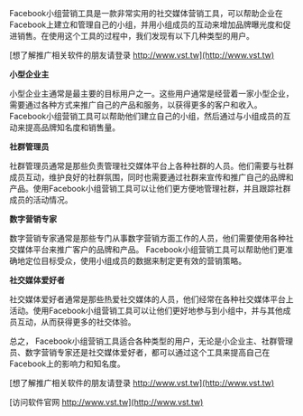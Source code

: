 Facebook小组营销工具是一款非常实用的社交媒体营销工具，可以帮助企业在Facebook上建立和管理自己的小组，并用小组成员的互动来增加品牌曝光度和促进销售。在使用这个工具的过程中，我们发现有以下几种类型的用户。

[想了解推广相关软件的朋友请登录 http://www.vst.tw](http://www.vst.tw)

**小型企业主**

小型企业主通常是最主要的目标用户之一。这些用户通常是经营着一家小型企业，需要通过各种方式来推广自己的产品和服务，以获得更多的客户和收入。 Facebook小组营销工具可以帮助他们建立自己的小组，然后通过与小组成员的互动来提高品牌知名度和销售量。

**社群管理员**

社群管理员通常是那些负责管理社交媒体平台上各种社群的人员。他们需要与社群成员互动，维护良好的社群氛围，同时也需要通过社群来宣传和推广自己的品牌和产品。使用Facebook小组营销工具可以让他们更方便地管理社群，并且跟踪社群成员的活动情况。

**数字营销专家**

数字营销专家通常是那些专门从事数字营销方面工作的人员，他们需要使用各种社交媒体平台来推广客户的品牌和产品。 Facebook小组营销工具可以帮助他们更准确地定位目标受众，使用小组成员的数据来制定更有效的营销策略。

**社交媒体爱好者**

社交媒体爱好者通常是那些热爱社交媒体的人员，他们经常在各种社交媒体平台上活动。使用Facebook小组营销工具可以让他们更好地参与到小组中，并与其他成员互动，从而获得更多的社交体验。

总之， Facebook小组营销工具适合各种类型的用户，无论是小企业主、社群管理员、数字营销专家还是社交媒体爱好者，都可以通过这个工具来提高自己在Facebook上的影响力和知名度。

[想了解推广相关软件的朋友请登录 http://www.vst.tw](http://www.vst.tw)


[访问软件官网 http://www.vst.tw](http://www.vst.tw)
